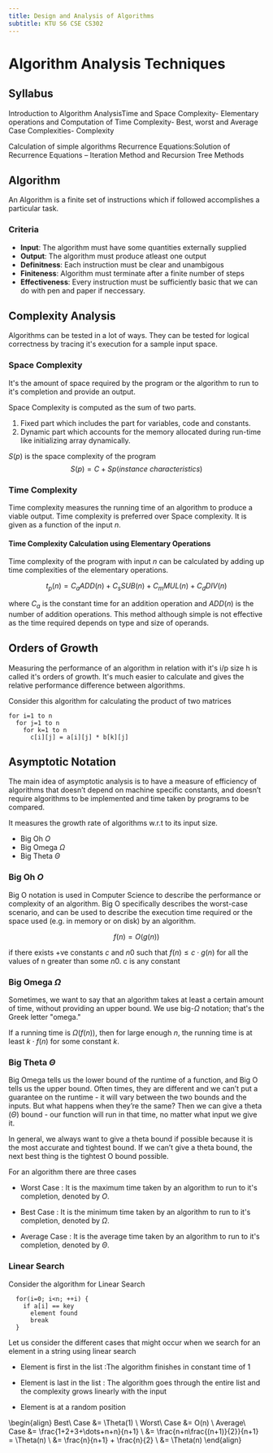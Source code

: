 ```yaml
---
title: Design and Analysis of Algorithms
subtitle: KTU S6 CSE CS302
---
```

# Algorithm Analysis Techniques 
## Syllabus
Introduction to Algorithm AnalysisTime and Space Complexity-
Elementary operations and Computation of Time Complexity-
Best, worst and Average Case Complexities- Complexity

Calculation of simple algorithms
Recurrence Equations:Solution of Recurrence Equations –
Iteration Method and Recursion Tree Methods

## Algorithm
An Algorithm is a finite set of instructions which if followed accomplishes a particular task.

### Criteria 
* **Input**: The algorithm must have some quantities externally supplied
* **Output**: The algorithm must produce atleast one output
* **Definitness**: Each instruction must be clear and unambigous
* **Finiteness**: Algorithm must terminate after a finite number of steps
* **Effectiveness**: Every instruction must be sufficiently basic that we can do with pen and paper if neccessary.

## Complexity Analysis
Algorithms can be tested in a lot of ways. They can be tested for logical correctness by tracing it's execution for a sample input space.

### Space Complexity
It's the amount of space required by the program or the algorithm to run to it's completion and provide an output. 

Space Complexity is computed as the sum of two parts.

1. Fixed part which includes the part for variables, code and constants. 
2. Dynamic part which accounts for the memory allocated during run-time like initializing array dynamically. 

$S(p)$ is the space complexity of the program
$$
  S(p) = C + Sp(instance\ characteristics)
$$

### Time Complexity
Time complexity measures the running time of an algorithm to produce a viable output. Time complexity is preferred over Space complexity. It is given as a function of the input $n$.

#### Time Complexity Calculation using Elementary Operations
Time complexity of the program with input $n$ can be calculated by adding up time complexities of the elementary operations.

$$
  t_p(n)=C_aADD(n)+C_sSUB(n)+C_mMUL(n)+C_dDIV(n)
$$

where $C_a$ is the constant time for an addition operation and $ADD(n)$ is the number of addition operations. This method although simple is not effective as the time required depends on type and size of operands.

## Orders of Growth
Measuring the performance of an algorithm in relation with it's i/p size h is called it's orders of growth. It's much easier to calculate and gives the relative performance difference between algorithms.

Consider this algorithm for calculating the product of two matrices
```
for i=1 to n
  for j=1 to n
    for k=1 to n
      c[i][j] = a[i][j] * b[k][j]
```

## Asymptotic Notation
The main idea of asymptotic analysis is to have a measure of efficiency of algorithms that doesn’t depend on machine specific constants, and doesn’t require algorithms to be implemented and time taken by programs to be compared. 

It measures the growth rate of algorithms w.r.t to its input size.

* Big Oh $O$
* Big Omega $\Omega$
* Big Theta $\Theta$

### Big Oh $O$
Big O notation is used in Computer Science to describe the performance or complexity of an algorithm. Big O specifically describes the worst-case scenario, and can be used to describe the execution time required or the space used (e.g. in memory or on disk) by an algorithm.

$$f(n) = O(g(n))$$

if there exists +ve constants $c$ and $n0$ such that $f(n) \leq c \cdot g(n)$ for all the values of n greater than some $n0$. c is any constant

### Big Omega $\Omega$
Sometimes, we want to say that an algorithm takes at least a certain amount of time, without providing an upper bound. We use big-$\Omega$ notation; that's the Greek letter "omega."

If a running time is $\Omega(f(n))$, then for large enough $n$, the running time is at least $k \cdot f(n)$  for some constant $k$. 

### Big Theta $\Theta$
 Big Omega tells us the lower bound of the runtime of a function, and Big O tells us the upper bound. Often times, they are different and we can’t put a guarantee on the runtime - it will vary between the two bounds and the inputs. But what happens when they’re the same? Then we can give a theta $(\Theta)$ bound - our function will run in that time, no matter what input we give it. 
 
 In general, we always want to give a theta bound if possible because it is the most accurate and tightest bound. If we can’t give a theta bound, the next best thing is the tightest O bound possible.

For an algorithm there are three cases

* Worst Case : It is the maximum time taken by an algorithm to run to it's completion, denoted by $O$.

* Best Case : It is the minimum time taken by an algorithm to run to it's completion, denoted by $\Omega$.

* Average Case : It is the average time taken by an algorithm to run to it's completion, denoted by $\Theta$.

### Linear Search
Consider the algorithm for Linear Search

```
  for(i=0; i<n; ++i) {
    if a[i] == key
      element found
      break
  }
```
Let us consider the different cases that might occur when we search for an element in a string using linear search

* Element is first in the list :The algorithm finishes in constant time of 1

* Element is last in the list : The algorithm goes through the entire list and the complexity grows linearly with the input

* Element is at a random position 

\begin{align}
Best\ Case &= \Theta(1) \\
Worst\ Case &= O(n) \\
Average\ Case &= \frac{1+2+3+\dots+n+n}{n+1} \\
              &= \frac{n+n\frac{(n+1)}{2}}{n+1} = \Theta(n) \\
              &= \frac{n}{n+1} + \frac{n}{2} \\
              &= \Theta(n)
\end{align}
